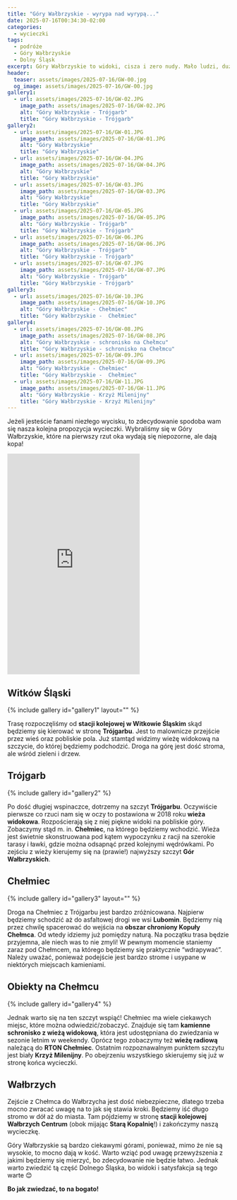 ```yaml
---
title: "Góry Wałbrzyskie - wyrypa nad wyrypą..."
date: 2025-07-16T00:34:30-02:00
categories:
  - wycieczki
tags:
  - podróże
  - Góry Wałbrzyskie 
  - Dolny Śląsk
excerpt: Góry Wałbrzyskie to widoki, cisza i zero nudy. Mało ludzi, dużo klimatu – w sam raz na reset.
header:
  teaser: assets/images/2025-07-16/GW-00.jpg
  og_image: assets/images/2025-07-16/GW-00.jpg
gallery1:
  - url: assets/images/2025-07-16/GW-02.JPG
    image_path: assets/images/2025-07-16/GW-02.JPG
    alt: "Góry Wałbrzyskie - Trójgarb"
    title: "Góry Wałbrzyskie - Trójgarb"
gallery2:
  - url: assets/images/2025-07-16/GW-01.JPG
    image_path: assets/images/2025-07-16/GW-01.JPG
    alt: "Góry Wałbrzyskie"
    title: "Góry Wałbrzyskie"
  - url: assets/images/2025-07-16/GW-04.JPG
    image_path: assets/images/2025-07-16/GW-04.JPG
    alt: "Góry Wałbrzyskie"
    title: "Góry Wałbrzyskie"
  - url: assets/images/2025-07-16/GW-03.JPG
    image_path: assets/images/2025-07-16/GW-03.JPG
    alt: "Góry Wałbrzyskie"
    title: "Góry Wałbrzyskie"
  - url: assets/images/2025-07-16/GW-05.JPG
    image_path: assets/images/2025-07-16/GW-05.JPG
    alt: "Góry Wałbrzyskie - Trójgarb"
    title: "Góry Wałbrzyskie - Trójgarb"
  - url: assets/images/2025-07-16/GW-06.JPG
    image_path: assets/images/2025-07-16/GW-06.JPG
    alt: "Góry Wałbrzyskie - Trójgarb"
    title: "Góry Wałbrzyskie - Trójgarb"
  - url: assets/images/2025-07-16/GW-07.JPG
    image_path: assets/images/2025-07-16/GW-07.JPG
    alt: "Góry Wałbrzyskie - Trójgarb"
    title: "Góry Wałbrzyskie - Trójgarb"                            
gallery3:
  - url: assets/images/2025-07-16/GW-10.JPG
    image_path: assets/images/2025-07-16/GW-10.JPG
    alt: "Góry Wałbrzyskie - Chełmiec"
    title: "Góry Wałbrzyskie -  Chełmiec"  
gallery4:
  - url: assets/images/2025-07-16/GW-08.JPG
    image_path: assets/images/2025-07-16/GW-08.JPG
    alt: "Góry Wałbrzyskie - schronisko na Chełmcu"
    title: "Góry Wałbrzyskie - schronisko na Chełmcu"
  - url: assets/images/2025-07-16/GW-09.JPG
    image_path: assets/images/2025-07-16/GW-09.JPG
    alt: "Góry Wałbrzyskie - Chełmiec"
    title: "Góry Wałbrzyskie -  Chełmiec"
  - url: assets/images/2025-07-16/GW-11.JPG
    image_path: assets/images/2025-07-16/GW-11.JPG
    alt: "Góry Wałbrzyskie - Krzyż Milenijny"
    title: "Góry Wałbrzyskie - Krzyż Milenijny"    
---
```


Jeżeli jesteście fanami niezłego wycisku, to zdecydowanie spodoba wam się nasza kolejna propozycja wycieczki. Wybraliśmy się w Góry Wałbrzyskie, które na pierwszy rzut oka wydają się niepozorne, ale dają kopa!

<iframe style="border:none;width: inherit;" src="https://mapy.com/s/nanujofusa" width="950" height="500" frameborder="0"></iframe>

Witków Śląski
---

{% include gallery id="gallery1" layout="" %}

Trasę rozpoczęliśmy od **stacji kolejowej w Witkowie Śląskim** skąd będziemy się kierować w stronę **Trójgarbu**. Jest to malownicze przejście przez wieś oraz pobliskie pola. Już stamtąd widzimy wieżę widokową na szczycie, do której będziemy podchodzić. Droga na górę jest dość stroma, ale wśród zieleni i drzew.


Trójgarb
---

{% include gallery id="gallery2" %}

Po dość długiej wspinaczce, dotrzemy na szczyt **Trójgarbu**. Oczywiście pierwsze co rzuci nam się w oczy to postawiona w 2018 roku **wieża widokowa**. Rozpościerają się z niej piękne widoki na pobliskie góry. Zobaczymy stąd m. in. **Chełmiec**, na którego będziemy wchodzić. Wieża jest świetnie skonstruowana pod kątem wypoczynku z racji na szerokie tarasy i ławki, gdzie można odsapnąć przed kolejnymi wędrówkami. Po zejściu z wieży kierujemy się na (prawie!) najwyższy szczyt **Gór Wałbrzyskich**.

Chełmiec
---

{% include gallery id="gallery3" layout="" %}

Droga na Chełmiec z Trójgarbu jest bardzo zróżnicowana. Najpierw będziemy schodzić aż do asfaltowej drogi we wsi **Lubomin**. Będziemy nią przez chwilę spacerować do wejścia na **obszar chroniony Kopuły Chełmca**. Od wtedy idziemy już pomiędzy naturą. Na początku trasa będzie przyjemna, ale niech was to nie zmyli! W pewnym momencie staniemy zaraz pod Chełmcem, na którego będziemy się praktycznie “wdrapywać”. Należy uważać, ponieważ podejście jest bardzo strome i usypane w niektórych miejscach kamieniami.

Obiekty na Chełmcu
---

{% include gallery id="gallery4" %}

Jednak warto się na ten szczyt wspiąć! Chełmiec ma wiele ciekawych miejsc, które można odwiedzić/zobaczyć. Znajduje się tam **kamienne schronisko z wieżą widokową**, która jest udostępniana do zwiedzania w sezonie letnim w weekendy. Oprócz tego zobaczymy też **wieżę radiową** należącą do **RTON Chełmiec**. Ostatnim rozpoznawalnym punktem szczytu jest biały **Krzyż Milenijny**. Po obejrzeniu wszystkiego skierujemy się już w stronę końca wycieczki.

Wałbrzych
---

Zejście z Chełmca do Wałbrzycha jest dość niebezpieczne, dlatego trzeba mocno zwracać uwagę na to jak się stawia kroki. Będziemy iść długo stromo w dół aż do miasta. Tam pójdziemy w stronę **stacji kolejowej Wałbrzych Centrum** (obok mijając **Starą Kopalnię**!) i zakończymy naszą wycieczkę.
 
Góry Wałbrzyskie są bardzo ciekawymi górami, ponieważ, mimo że nie są wysokie, to mocno dają w kość. Warto wziąć pod uwagę przewyższenia z jakimi będziemy się mierzyć, bo zdecydowanie nie będzie łatwo. Jednak warto zwiedzić tą część Dolnego Śląska, bo widoki i satysfakcja są tego warte 😊

**Bo jak zwiedzać, to na bogato!**
